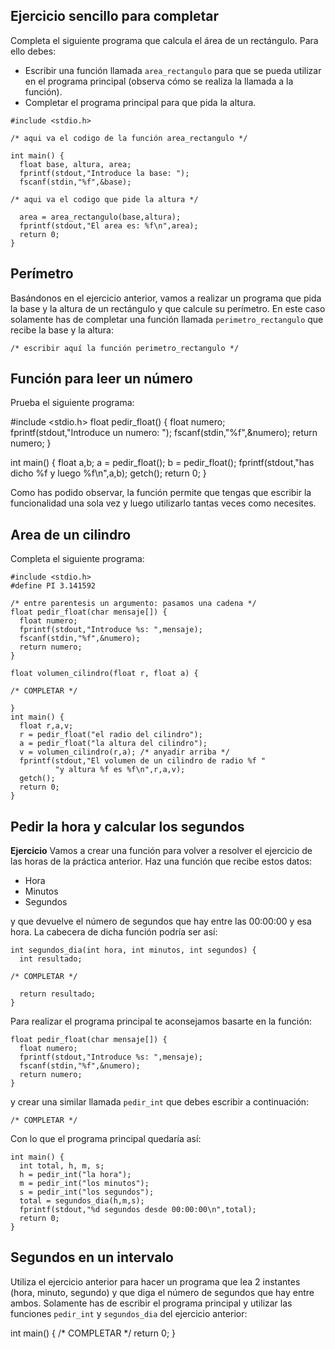 ## Ejercicio sencillo para completar

Completa el siguiente programa que calcula el área de un rectángulo. Para ello debes:

- Escribir una función llamada `area_rectangulo` para que se pueda utilizar en el programa principal (observa cómo se realiza la llamada a la función).
- Completar el programa principal para que pida la altura.

```
#include <stdio.h>
```
    
<!-- BEGINBLOCK { "b_tag": "funcion_area_rectangulo" ,  "type" : "code", "checkbutton": "true", "editable" : "true" , "buttons": [{"name" : "Ejecutar", "action" : "run_area" }, {"name": "Comprobar", "action" : "check_area"}]}   -->
    /* aqui va el codigo de la función area_rectangulo */
<!-- ENDBLOCK -->

```
int main() {
  float base, altura, area;
  fprintf(stdout,"Introduce la base: ");
  fscanf(stdin,"%f",&base);
```
      
<!-- BEGINBLOCK { "b_tag": "pedir_altura" ,  "type" : "code", "checkbutton": "true", "editable" : "true" , "buttons": [{"name" : "Ejecutar", "action" : "run_area" }, {"name": "Comprobar", "action" : "check_area"}]}   -->
    /* aqui va el codigo que pide la altura */
<!-- ENDBLOCK -->
      
```
  area = area_rectangulo(base,altura);
  fprintf(stdout,"El area es: %f\n",area);
  return 0;
}
```

## Perímetro

Basándonos en el ejercicio anterior, vamos a realizar un programa que pida la base y la altura de un rectángulo y que calcule su perímetro. En este caso solamente has de completar una función llamada `perimetro_rectangulo` que recibe la base y la altura:

<!-- BEGINBLOCK { "b_tag": "funcion_perimetro_rectangulo" ,  "type" : "code", "checkbutton": "true", "editable" : "true" , "buttons": [{"name" : "Ejecutar", "action" : "run_perimetro" }, {"name": "Comprobar", "action" : "check_perimetro"}]}   -->
    /* escribir aquí la función perimetro_rectangulo */
<!-- ENDBLOCK -->

## Función para leer un número

Prueba el siguiente programa:

<!-- BEGINBLOCK { "b_tag": "programa_prueba_leer_numero",  "type" : "code", "editable" : "false" , "buttons": [{"name" : "Ejecutar", "action" : "run_leer_numero" }]} -->
#include <stdio.h>
float pedir_float() {
  float numero;
  fprintf(stdout,"Introduce un numero: ");
  fscanf(stdin,"%f",&numero);
  return numero;
}

int main() {
  float a,b;
  a = pedir_float();
  b = pedir_float();
  fprintf(stdout,"has dicho %f y luego %f\n",a,b);
  getch();
  return 0;
}
<!-- ENDBLOCK -->

Como has podido observar, la función permite que tengas que escribir la funcionalidad una sola vez y luego utilizarlo tantas veces como necesites.

## Area de un cilindro

Completa el siguiente programa:

```
#include <stdio.h>
#define PI 3.141592

/* entre parentesis un argumento: pasamos una cadena */
float pedir_float(char mensaje[]) {
  float numero;
  fprintf(stdout,"Introduce %s: ",mensaje);
  fscanf(stdin,"%f",&numero);
  return numero;
}

float volumen_cilindro(float r, float a) {
```

<!-- BEGINBLOCK { "b_tag": "cuerpo_funcion_volumen_cilindro",  "type" : "code", "editable" : "true" , "buttons": [{"name" : "Ejecutar", "action" : "run_volumen"},  {"name": "Comprobar", "action" : "check_volumen"}]} -->
    /* COMPLETAR */
<!-- ENDBLOCK -->

```
}
int main() {
  float r,a,v;
  r = pedir_float("el radio del cilindro");
  a = pedir_float("la altura del cilindro");
  v = volumen_cilindro(r,a); /* anyadir arriba */
  fprintf(stdout,"El volumen de un cilindro de radio %f "
          "y altura %f es %f\n",r,a,v);
  getch();
  return 0;
}
```

## Pedir la hora y calcular los segundos

**Ejercicio** Vamos a crear una función para volver a resolver el ejercicio de las horas de la práctica anterior. Haz una función que recibe estos datos:

- Hora
- Minutos
- Segundos

y que devuelve el número de segundos que hay entre las 00:00:00 y esa hora. La cabecera de dicha función podría ser así:

```
int segundos_dia(int hora, int minutos, int segundos) {
  int resultado;
```

<!-- BEGINBLOCK { "b_tag": "cuerpo_funcion_segundos_dia",  "type" : "code", "editable" : "true" , "buttons": [{"name" : "Ejecutar", "action" : "run_segundos_dia"},  {"name": "Comprobar", "action" : "check_segundos_dia"}]} -->
    /* COMPLETAR */
<!-- ENDBLOCK -->

```
  return resultado;
}
```

Para realizar el programa principal te aconsejamos basarte en la función:

```
float pedir_float(char mensaje[]) {
  float numero;
  fprintf(stdout,"Introduce %s: ",mensaje);
  fscanf(stdin,"%f",&numero);
  return numero;
}
```

y crear una similar llamada `pedir_int` que debes escribir a continuación:

<!-- BEGINBLOCK { "b_tag": "funcion_pedir_int",  "type" : "code", "editable" : "true" , "buttons": [{"name" : "Ejecutar", "action" : "run_segundos_dia"},  {"name": "Comprobar", "action" : "check_segundos_dia"}]} -->
    /* COMPLETAR */
<!-- ENDBLOCK -->

Con lo que el programa principal quedaría así:

```
int main() {
  int total, h, m, s;
  h = pedir_int("la hora");
  m = pedir_int("los minutos");
  s = pedir_int("los segundos");
  total = segundos_dia(h,m,s);
  fprintf(stdout,"%d segundos desde 00:00:00\n",total);
  return 0;
}
```

## Segundos en un intervalo

Utiliza el ejercicio anterior para hacer un programa que lea 2
instantes (hora, minuto, segundo) y que diga el número de segundos que
hay entre ambos. Solamente has de escribir el programa principal y
utilizar las funciones `pedir_int` y `segundos_dia` del ejercicio
anterior:

<!-- BEGINBLOCK { "b_tag": "programa_intervalo" ,  "type" : "code", "checkbutton": "true", "editable" : "true" , "buttons": [{"name" : "Ejecutar", "action" : "run_intervalo" }, {"name": "Comprobar", "action" : "check_intervalo"}]}   -->
int main() {
  /* COMPLETAR */
  return 0;
}
<!-- ENDBLOCK -->

